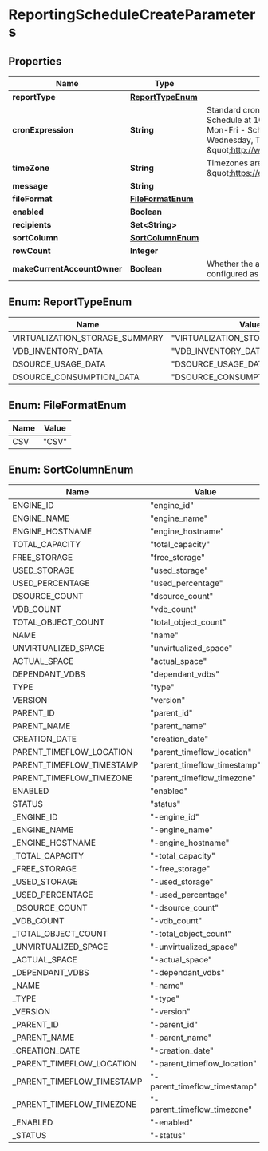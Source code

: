 

# ReportingScheduleCreateParameters


## Properties

Name | Type | Description | Notes
------------ | ------------- | ------------- | -------------
**reportType** | [**ReportTypeEnum**](#ReportTypeEnum) |  | 
**cronExpression** | **String** | Standard cron expressions are supported e.g. 0 15 10 L * ?  - Schedule at 10:15 AM on the last day of every month, 0 0 2 ? * Mon-Fri - Schedule at 2:00 AM every Monday, Tuesday, Wednesday, Thursday and Friday. For more details kindly refer- \&quot;http://www.quartz-scheduler.org/documentation/\&quot; | 
**timeZone** | **String** | Timezones are specified according to the Olson tzinfo database - \&quot;https://en.wikipedia.org/wiki/List_of_tz_database_time_zones\&quot;. |  [optional]
**message** | **String** |  |  [optional]
**fileFormat** | [**FileFormatEnum**](#FileFormatEnum) |  | 
**enabled** | **Boolean** |  | 
**recipients** | **Set&lt;String&gt;** |  | 
**sortColumn** | [**SortColumnEnum**](#SortColumnEnum) |  |  [optional]
**rowCount** | **Integer** |  |  [optional]
**makeCurrentAccountOwner** | **Boolean** | Whether the account creating this reporting schedule must be configured as owner of the reporting schedule. |  [optional]



## Enum: ReportTypeEnum

Name | Value
---- | -----
VIRTUALIZATION_STORAGE_SUMMARY | &quot;VIRTUALIZATION_STORAGE_SUMMARY&quot;
VDB_INVENTORY_DATA | &quot;VDB_INVENTORY_DATA&quot;
DSOURCE_USAGE_DATA | &quot;DSOURCE_USAGE_DATA&quot;
DSOURCE_CONSUMPTION_DATA | &quot;DSOURCE_CONSUMPTION_DATA&quot;



## Enum: FileFormatEnum

Name | Value
---- | -----
CSV | &quot;CSV&quot;



## Enum: SortColumnEnum

Name | Value
---- | -----
ENGINE_ID | &quot;engine_id&quot;
ENGINE_NAME | &quot;engine_name&quot;
ENGINE_HOSTNAME | &quot;engine_hostname&quot;
TOTAL_CAPACITY | &quot;total_capacity&quot;
FREE_STORAGE | &quot;free_storage&quot;
USED_STORAGE | &quot;used_storage&quot;
USED_PERCENTAGE | &quot;used_percentage&quot;
DSOURCE_COUNT | &quot;dsource_count&quot;
VDB_COUNT | &quot;vdb_count&quot;
TOTAL_OBJECT_COUNT | &quot;total_object_count&quot;
NAME | &quot;name&quot;
UNVIRTUALIZED_SPACE | &quot;unvirtualized_space&quot;
ACTUAL_SPACE | &quot;actual_space&quot;
DEPENDANT_VDBS | &quot;dependant_vdbs&quot;
TYPE | &quot;type&quot;
VERSION | &quot;version&quot;
PARENT_ID | &quot;parent_id&quot;
PARENT_NAME | &quot;parent_name&quot;
CREATION_DATE | &quot;creation_date&quot;
PARENT_TIMEFLOW_LOCATION | &quot;parent_timeflow_location&quot;
PARENT_TIMEFLOW_TIMESTAMP | &quot;parent_timeflow_timestamp&quot;
PARENT_TIMEFLOW_TIMEZONE | &quot;parent_timeflow_timezone&quot;
ENABLED | &quot;enabled&quot;
STATUS | &quot;status&quot;
_ENGINE_ID | &quot;-engine_id&quot;
_ENGINE_NAME | &quot;-engine_name&quot;
_ENGINE_HOSTNAME | &quot;-engine_hostname&quot;
_TOTAL_CAPACITY | &quot;-total_capacity&quot;
_FREE_STORAGE | &quot;-free_storage&quot;
_USED_STORAGE | &quot;-used_storage&quot;
_USED_PERCENTAGE | &quot;-used_percentage&quot;
_DSOURCE_COUNT | &quot;-dsource_count&quot;
_VDB_COUNT | &quot;-vdb_count&quot;
_TOTAL_OBJECT_COUNT | &quot;-total_object_count&quot;
_UNVIRTUALIZED_SPACE | &quot;-unvirtualized_space&quot;
_ACTUAL_SPACE | &quot;-actual_space&quot;
_DEPENDANT_VDBS | &quot;-dependant_vdbs&quot;
_NAME | &quot;-name&quot;
_TYPE | &quot;-type&quot;
_VERSION | &quot;-version&quot;
_PARENT_ID | &quot;-parent_id&quot;
_PARENT_NAME | &quot;-parent_name&quot;
_CREATION_DATE | &quot;-creation_date&quot;
_PARENT_TIMEFLOW_LOCATION | &quot;-parent_timeflow_location&quot;
_PARENT_TIMEFLOW_TIMESTAMP | &quot;-parent_timeflow_timestamp&quot;
_PARENT_TIMEFLOW_TIMEZONE | &quot;-parent_timeflow_timezone&quot;
_ENABLED | &quot;-enabled&quot;
_STATUS | &quot;-status&quot;



